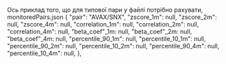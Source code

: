 Ось приклад того, що для типової пари у файлі потрібно рахувати, monitoredPairs.json
  {
    "pair": "AVAX/SNX",
    "zscore_1m": null,
    "zscore_2m": null,
    "zscore_4m": null,
    "correlation_1m": null,
    "correlation_2m": null,
    "correlation_4m": null,
    "beta_coef"_1m: null,
    "beta_coef"_2m: null,
    "beta_coef"_4m: null,
    "percentile_90_1m": null,
    "percentile_10_1m": null,
    "percentile_90_2m": null,
    "percentile_10_2m": null,
    "percentile_90_4m": null,
    "percentile_10_4m": null,
  },